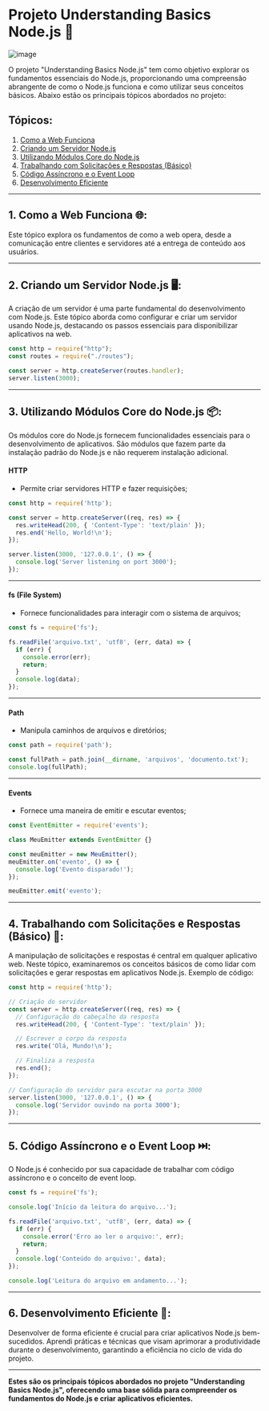 # Projeto Understanding Basics Node.js 🚀

![image](https://github.com/htamagnus/nodejs-apis/assets/85269068/e8081c38-0e19-4c65-9ee7-32b1c4667387)


O projeto "Understanding Basics Node.js" tem como objetivo explorar os fundamentos essenciais do Node.js, proporcionando uma compreensão abrangente de como o Node.js funciona e como utilizar seus conceitos básicos. Abaixo estão os principais tópicos abordados no projeto:

## Tópicos:
1. [Como a Web Funciona](#1-como-a-web-funciona)
2. [Criando um Servidor Node.js](#2-criando-um-servidor-node.js)
3. [Utilizando Módulos Core do Node.js](#3-utilizando-módulos-core-do-node.js)
4. [Trabalhando com Solicitações e Respostas (Básico)](#4-trabalhando-com-solicitações-e-respostas-(básico))
5. [Código Assíncrono e o Event Loop](#5-código-assíncrono-e-o-event-loop)
6. [Desenvolvimento Eficiente](#6-desenvolvimento-eficiente)

---

## 1. Como a Web Funciona 🌐:

Este tópico explora os fundamentos de como a web opera, desde a comunicação entre clientes e servidores até a entrega de conteúdo aos usuários.

---

## 2. Criando um Servidor Node.js 🖥️:

A criação de um servidor é uma parte fundamental do desenvolvimento com Node.js. Este tópico aborda como configurar e criar um servidor usando Node.js, destacando os passos essenciais para disponibilizar aplicativos na web.

~~~javascript
const http = require("http");
const routes = require("./routes");

const server = http.createServer(routes.handler);
server.listen(3000);
~~~

---

## 3. Utilizando Módulos Core do Node.js 📦:

Os módulos core do Node.js fornecem funcionalidades essenciais para o desenvolvimento de aplicativos. São módulos que fazem parte da instalação padrão do Node.js e não requerem instalação adicional.

#### HTTP
- Permite criar servidores HTTP e fazer requisições;
~~~javascript
const http = require('http');

const server = http.createServer((req, res) => {
  res.writeHead(200, { 'Content-Type': 'text/plain' });
  res.end('Hello, World!\n');
});

server.listen(3000, '127.0.0.1', () => {
  console.log('Server listening on port 3000');
});
~~~

---

#### fs (File System)
- Fornece funcionalidades para interagir com o sistema de arquivos;
~~~javascript
const fs = require('fs');

fs.readFile('arquivo.txt', 'utf8', (err, data) => {
  if (err) {
    console.error(err);
    return;
  }
  console.log(data);
});
~~~

---

#### Path
- Manipula caminhos de arquivos e diretórios;
~~~javascript
const path = require('path');

const fullPath = path.join(__dirname, 'arquivos', 'documento.txt');
console.log(fullPath);
~~~
---

#### Events
- Fornece uma maneira de emitir e escutar eventos;
~~~javascript
const EventEmitter = require('events');

class MeuEmitter extends EventEmitter {}

const meuEmitter = new MeuEmitter();
meuEmitter.on('evento', () => {
  console.log('Evento disparado!');
});

meuEmitter.emit('evento');
~~~

---

## 4. Trabalhando com Solicitações e Respostas (Básico) 🔄:

A manipulação de solicitações e respostas é central em qualquer aplicativo web. Neste tópico, examinaremos os conceitos básicos de como lidar com solicitações e gerar respostas em aplicativos Node.js. Exemplo de código:

~~~javascript
const http = require('http');

// Criação do servidor
const server = http.createServer((req, res) => {
  // Configuração do cabeçalho da resposta
  res.writeHead(200, { 'Content-Type': 'text/plain' });

  // Escrever o corpo da resposta
  res.write('Olá, Mundo!\n');

  // Finaliza a resposta
  res.end();
});

// Configuração do servidor para escutar na porta 3000
server.listen(3000, '127.0.0.1', () => {
  console.log('Servidor ouvindo na porta 3000');
});
~~~

---

## 5. Código Assíncrono e o Event Loop ⏭️:

O Node.js é conhecido por sua capacidade de trabalhar com código assíncrono e o conceito de event loop.

~~~javascript
const fs = require('fs');

console.log('Início da leitura do arquivo...');

fs.readFile('arquivo.txt', 'utf8', (err, data) => {
  if (err) {
    console.error('Erro ao ler o arquivo:', err);
    return;
  }
  console.log('Conteúdo do arquivo:', data);
});

console.log('Leitura do arquivo em andamento...');
~~~

---

## 6. Desenvolvimento Eficiente 🚀:

Desenvolver de forma eficiente é crucial para criar aplicativos Node.js bem-sucedidos. Aprendi práticas e técnicas que visam aprimorar a produtividade durante o desenvolvimento, garantindo a eficiência no ciclo de vida do projeto.

---

**Estes são os principais tópicos abordados no projeto "Understanding Basics Node.js", oferecendo uma base sólida para compreender os fundamentos do Node.js e criar aplicativos eficientes.**
